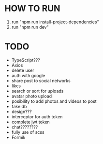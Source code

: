# HOW TO RUN
1. run "npm run install-project-dependencies"
2. run "npm run dev"

# TODO
- TypeScript???
- Axios
- delete user 
- auth with google
- share post to social networks
- likes
- search or sort for uploads
- avatar photo upload
- posibility to add photos and videos to post
- fake db
- design???
- interceptor for auth token
- complete jwt token
- chat???????? 
- fully use of scss
- Formik

